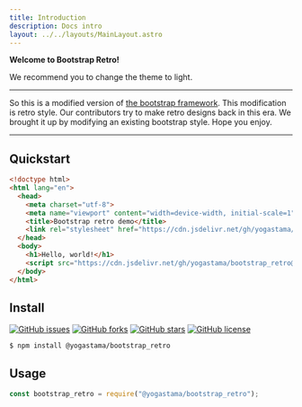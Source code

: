 ```yaml
---
title: Introduction
description: Docs intro
layout: ../../layouts/MainLayout.astro
---
```


**Welcome to Bootstrap Retro!**
<div class="alert alert-warning">We recommend you to change the theme to light.</div>
<hr>
<p>
 So this is a modified version of <a href="https://getbootstrap.com">the bootstrap framework</a>. This modification is retro style. Our contributors try to make retro designs back in this era. We brought it up by modifying an existing bootstrap style. Hope you enjoy.
</p>
<hr>

## Quickstart

```html
<!doctype html>
<html lang="en">
  <head>
    <meta charset="utf-8">
    <meta name="viewport" content="width=device-width, initial-scale=1">
    <title>Bootstrap retro demo</title>
    <link rel="stylesheet" href="https://cdn.jsdelivr.net/gh/yogastama/bootstrap_retro@master/css/bootstrap_retro.min.css">
  </head>
  <body>
    <h1>Hello, world!</h1>
    <script src="https://cdn.jsdelivr.net/gh/yogastama/bootstrap_retro@master/js/bootstrap.min.js"></script>
  </body>
</html>
```

## Install

[![GitHub issues](https://img.shields.io/github/issues/yogastama/bootstrap_retro)](https://github.com/yogastama/bootstrap_retro/issues)
[![GitHub forks](https://img.shields.io/github/forks/yogastama/bootstrap_retro)](https://github.com/yogastama/bootstrap_retro/network)
[![GitHub stars](https://img.shields.io/github/stars/yogastama/bootstrap_retro)](https://github.com/yogastama/bootstrap_retro/stargazers)
[![GitHub license](https://img.shields.io/github/license/yogastama/bootstrap_retro)](https://github.com/yogastama/bootstrap_retro)

```
$ npm install @yogastama/bootstrap_retro
```

## Usage

```js
const bootstrap_retro = require("@yogastama/bootstrap_retro");
```